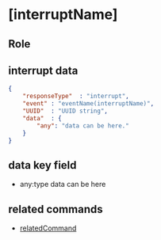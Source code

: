 # [interruptName]
## Role
 

## interrupt data 
```json
{
    "responseType"  : "interrupt",
    "event" : "eventName(interruptName)",
    "UUID"  : "UUID string",
    "data"  : { 
        "any": "data can be here."
    }
}
```

## data key field
- any:type
 data can be here

## related commands
- [relatedCommand](../basicCommand/commandDocTemplate.md)

